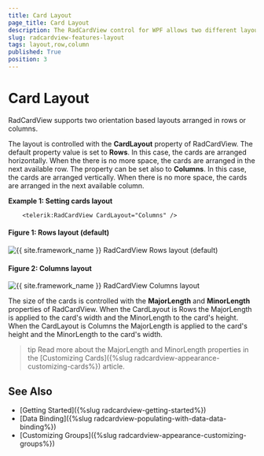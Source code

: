 ```yaml
---
title: Card Layout
page_title: Card Layout
description: The RadCardView control for WPF allows two different layout types - rows and columns based.
slug: radcardview-features-layout
tags: layout,row,column
published: True
position: 3
---
```


# Card Layout

RadCardView supports two orientation based layouts arranged in rows or columns.

The layout is controlled with the __CardLayout__ property of RadCardView. The default property value is set to __Rows__. In this case, the cards are arranged horizontally. When the there is no more space, the cards are arranged in the next available row. The property can be set also to __Columns__. In this case, the cards are arranged vertically. When there is no more space, the cards are arranged in the next available column.

__Example 1: Setting cards layout__
```XAML	
	<telerik:RadCardView CardLayout="Columns" />   
```

#### Figure 1: Rows layout (default)
![{{ site.framework_name }} RadCardView Rows layout (default)](images/radcardview-features-card-layout-0.png)

#### Figure 2: Columns layout
![{{ site.framework_name }} RadCardView Columns layout](images/radcardview-features-card-layout-1.png)

The size of the cards is controlled with the __MajorLength__ and __MinorLength__ properties of RadCardView. When the CardLayout is Rows the MajorLength is applied to the card's width and the MinorLength to the card's height. When the CardLayout is Columns the MajorLength is applied to the card's height and the MinorLength to the card's width. 

>tip Read more about the MajorLength and MinorLength properties in the [Customizing Cards]({%slug radcardview-appearance-customizing-cards%}) article.

## See Also  
* [Getting Started]({%slug radcardview-getting-started%})
* [Data Binding]({%slug radcardview-populating-with-data-data-binding%})
* [Customizing Groups]({%slug radcardview-appearance-customizing-groups%}) 